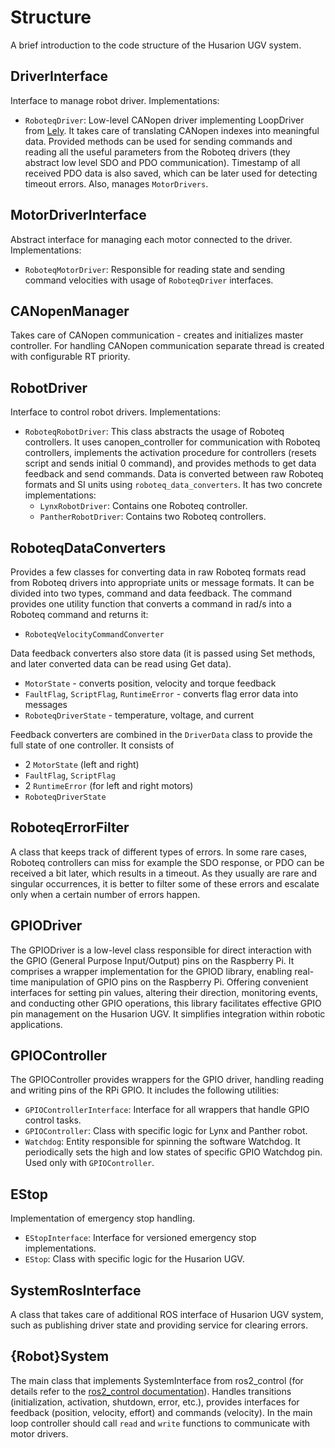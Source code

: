 # Structure

A brief introduction to the code structure of the Husarion UGV system.

## DriverInterface

Interface to manage robot driver.
Implementations:

* `RoboteqDriver`: Low-level CANopen driver implementing LoopDriver from [Lely](https://opensource.lely.com/canopen/).
It takes care of translating CANopen indexes into meaningful data.
Provided methods can be used for sending commands and reading all the useful parameters from the Roboteq drivers (they abstract low level SDO and PDO communication).
Timestamp of all received PDO data is also saved, which can be later used for detecting timeout errors. Also, manages `MotorDrivers`.

## MotorDriverInterface

Abstract interface for managing each motor connected to the driver.
Implementations:

* `RoboteqMotorDriver`: Responsible for reading state and sending command velocities with usage of `RoboteqDriver` interfaces.

## CANopenManager

Takes care of CANopen communication - creates and initializes master controller. For handling CANopen communication separate thread is created with configurable RT priority.

## RobotDriver

Interface to control robot drivers.
Implementations:

* `RoboteqRobotDriver`: This class abstracts the usage of Roboteq controllers. It uses canopen_controller for communication with Roboteq controllers, implements the activation procedure for controllers (resets script and sends initial 0 command), and provides methods to get data feedback and send commands. Data is converted between raw Roboteq formats and SI units using `roboteq_data_converters`.
It has two concrete implementations:
  * `LynxRobotDriver`: Contains one Roboteq controller.
  * `PantherRobotDriver`: Contains two Roboteq controllers.

## RoboteqDataConverters

Provides a few classes for converting data in raw Roboteq formats read from Roboteq drivers into appropriate units or message formats. It can be divided into two types, command and data feedback. The command provides one utility function that converts a command in rad/s into a Roboteq command and returns it:

* `RoboteqVelocityCommandConverter`

Data feedback converters also store data (it is passed using Set methods, and later converted data can be read using Get data).

* `MotorState` - converts position, velocity and torque feedback
* `FaultFlag`, `ScriptFlag`, `RuntimeError` - converts flag error data into messages
* `RoboteqDriverState` - temperature, voltage, and current

Feedback converters are combined in the `DriverData` class to provide the full state of one controller. It consists of

* 2 `MotorState` (left and right)
* `FaultFlag`, `ScriptFlag`
* 2 `RuntimeError` (for left and right motors)
* `RoboteqDriverState`

## RoboteqErrorFilter

A class that keeps track of different types of errors. In some rare cases, Roboteq controllers can miss for example the SDO response, or PDO can be received a bit later, which results in a timeout.
As they usually are rare and singular occurrences, it is better to filter some of these errors and escalate only when a certain number of errors happen.

## GPIODriver

The GPIODriver is a low-level class responsible for direct interaction with the GPIO (General Purpose Input/Output) pins on the Raspberry Pi.
It comprises a wrapper implementation for the GPIOD library, enabling real-time manipulation of GPIO pins on the Raspberry Pi. Offering convenient interfaces for setting pin values, altering their direction, monitoring events, and conducting other GPIO operations, this library facilitates effective GPIO pin management on the Husarion UGV. It simplifies integration within robotic applications.

## GPIOController

The GPIOController provides wrappers for the GPIO driver, handling reading and writing pins of the RPi GPIO. It includes the following utilities:

* `GPIOControllerInterface`: Interface for all wrappers that handle GPIO control tasks.
* `GPIOController`: Class with specific logic for Lynx and Panther robot.
* `Watchdog`: Entity responsible for spinning the software Watchdog. It periodically sets the high and low states of specific GPIO Watchdog pin. Used only with `GPIOController`.

## EStop

Implementation of emergency stop handling.

* `EStopInterface`: Interface for versioned emergency stop implementations.
* `EStop`: Class with specific logic for the Husarion UGV.

## SystemRosInterface

A class that takes care of additional ROS interface of Husarion UGV system, such as publishing driver state and providing service for clearing errors.

## {Robot}System

The main class that implements SystemInterface from ros2_control (for details refer to the [ros2_control documentation](https://control.ros.org/master/index.html)).
Handles transitions (initialization, activation, shutdown, error, etc.), provides interfaces for feedback (position, velocity, effort) and commands (velocity).
In the main loop controller should call `read` and `write` functions to communicate with motor drivers.
